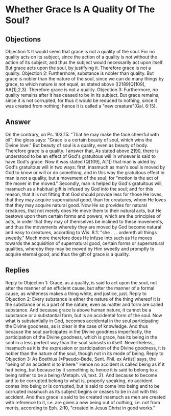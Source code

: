# Whether Grace Is A Quality Of The Soul?
## Objections
Objection 1: It would seem that grace is not a quality of the soul. For no quality acts on its subject, since the action of a quality is not without the action of its subject, and thus the subject would necessarily act upon itself. But grace acts upon the soul, by justifying it. Therefore grace is not a quality.
Objection 2: Furthermore, substance is nobler than quality. But grace is nobler than the nature of the soul, since we can do many things by grace, to which nature is not equal, as stated above ([2189]Q[109], AA[1],2,3). Therefore grace is not a quality.
Objection 3: Furthermore, no quality remains after it has ceased to be in its subject. But grace remains; since it is not corrupted, for thus it would be reduced to nothing, since it was created from nothing; hence it is called a "new creature"(Gal. 6:15).
## Answer
On the contrary, on Ps. 103:15: "That he may make the face cheerful with oil"; the gloss says: "Grace is a certain beauty of soul, which wins the Divine love." But beauty of soul is a quality, even as beauty of body. Therefore grace is a quality.
I answer that, As stated above [2190](A[1]), there is understood to be an effect of God's gratuitous will in whoever is said to have God's grace. Now it was stated (Q[109], A[1]) that man is aided by God's gratuitous will in two ways: first, inasmuch as man's soul is moved by God to know or will or do something, and in this way the gratuitous effect in man is not a quality, but a movement of the soul; for "motion is the act of the mover in the moved." Secondly, man is helped by God's gratuitous will, inasmuch as a habitual gift is infused by God into the soul; and for this reason, that it is not fitting that God should provide less for those He loves, that they may acquire supernatural good, than for creatures, whom He loves that they may acquire natural good. Now He so provides for natural creatures, that not merely does He move them to their natural acts, but He bestows upon them certain forms and powers, which are the principles of acts, in order that they may of themselves be inclined to these movements, and thus the movements whereby they are moved by God become natural and easy to creatures, according to Wis. 8:1: "she . . . ordereth all things sweetly." Much more therefore does He infuse into such as He moves towards the acquisition of supernatural good, certain forms or supernatural qualities, whereby they may be moved by Him sweetly and promptly to acquire eternal good; and thus the gift of grace is a quality.
## Replies
Reply to Objection 1: Grace, as a quality, is said to act upon the soul, not after the manner of an efficient cause, but after the manner of a formal cause, as whiteness makes a thing white, and justice, just.
Reply to Objection 2: Every substance is either the nature of the thing whereof it is the substance or is a part of the nature, even as matter and form are called substance. And because grace is above human nature, it cannot be a substance or a substantial form, but is an accidental form of the soul. Now what is substantially in God, becomes accidental in the soul participating the Divine goodness, as is clear in the case of knowledge. And thus because the soul participates in the Divine goodness imperfectly, the participation of the Divine goodness, which is grace, has its being in the soul in a less perfect way than the soul subsists in itself. Nevertheless, inasmuch as it is the expression or participation of the Divine goodness, it is nobler than the nature of the soul, though not in its mode of being.
Reply to Objection 3: As Boethius [*Pseudo-Bede, Sent. Phil. ex Artist] says, the "being of an accident is to inhere." Hence no accident is called being as if it had being, but because by it something is; hence it is said to belong to a being rather to be a being (Metaph. vii, text. 2). And because to become and to be corrupted belong to what is, properly speaking, no accident comes into being or is corrupted, but is said to come into being and to be corrupted inasmuch as its subject begins or ceases to be in act with this accident. And thus grace is said to be created inasmuch as men are created with reference to it, i.e. are given a new being out of nothing, i.e. not from merits, according to Eph. 2:10, "created in Jesus Christ in good works."